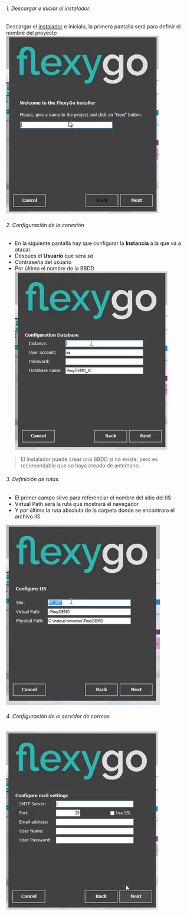 ###### 1. Descargar e iniciar el instalador.
Descargar el [instalador](https://nuget.flexygo.com/setup/CRMInstaller.zip) e inicialo, la primera pantalla será para definir el nombre del proyecto
![Primer paso de la instalación](img/Screenshot_1.png "Primer paso de la instalación")
###### 2. Configuración de la conexión 
+ En la siguiente pantalla hay que configurar la **Instancia** a la que va a atacar.
+ Despues el **Usuario** que sera *sa* 
+ Contraseña del usuario 
+ Por último el nombre de la BBDD
![Configuracion de la conexión 2º paso](img/Screenshot_2.png "Configuracion de la conexión, 2º paso")
>El instalador puede crear una BBDD si no existe, pero es recomendable que se haya creado de antemano.

###### 3. Definición de rutas. 
+ El primer campo sirve para referenciar el nombre del sitio del IIS
+ Virtual Path será la ruta que mostrará el navegador
+ Y por último la ruta absoluta de la carpeta donde se encontrara el archivo IIS

![Configuración de las rutas ruta, 3º paso](img/Screenshot_3.png "Configuración de las rutas ruta, 3º paso")

###### 4. Configuración de el servidor de correos.
![Configuración del servidor de correo, 4º paso](img/Screenshot_4.png "Configuración del servidor de correo, 4º paso")

